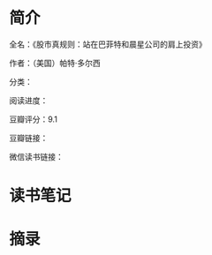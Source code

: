 # 简介

全名：《股市真规则：站在巴菲特和晨星公司的肩上投资》

作者：（美国）帕特·多尔西

分类：

阅读进度：

豆瓣评分：9.1

豆瓣链接：

微信读书链接：

# 读书笔记



# 摘录


